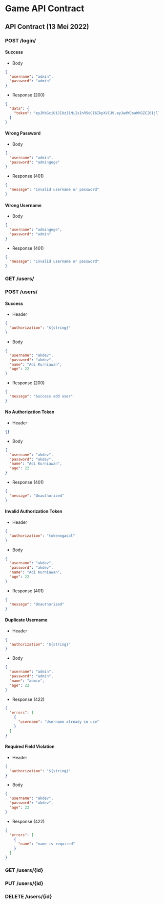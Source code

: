 # Game API Contract

## API Contract (13 Mei 2022)

### POST /login/

#### Success

- Body

```json
{
  "username": "admin",
  "password": "admin"
}
```

- Response (200)

```json
{
  "data": {
    "token": "eyJhbGciOiJIUzI1NiIsInR5cCI6IkpXVCJ9.eyJwdWJsaWNJZCI6IjllNTBhYjM5LThmOTktNDMzMy1iMmI0LThiNjM0NGJkMjNiNiIsInVzZXJuYW1lIjoiYWRtaW4iLCJpYXQiOjE2NTA1NDg3OTl9.B_rvoZwvULTQEKooEG1tcAwnw52fhQvHMss2KshshU4"
  }
}
```

#### Wrong Password

- Body

```json
{
  "username": "admin",
  "password": "admingege"
}
```

- Response (401)

```json
{
  "message": "Invalid username or password"
}
```

#### Wrong Username

- Body

```json
{
  "username": "admingege",
  "password": "admin"
}
```

- Response (401)

```json
{
  "message": "Invalid username or password"
}
```

### GET /users/

### POST /users/

#### Success

- Header

```json
{
  "authorization": "${string}"
}
```

- Body

```json
{
  "username": "akdev",
  "password": "akdev",
  "name": "Adi Kurniawan",
  "age": 22
}
```

- Response (200)

```json
{
  "message": "Success add user"
}
```

#### No Authorization Token

- Header

```json
{}
```

- Body

```json
{
  "username": "akdev",
  "password": "akdev",
  "name": "Adi Kurniawan",
  "age": 22
}
```

- Response (401)

```json
{
  "message": "Unauthorized"
}
```

#### Invalid Authorization Token

- Header

```json
{
  "authorization": "tokenngasal"
}
```

- Body

```json
{
  "username": "akdev",
  "password": "akdev",
  "name": "Adi Kurniawan",
  "age": 22
}
```

- Response (401)

```json
{
  "message": "Unauthorized"
}
```

#### Duplicate Username

- Header

```json
{
  "authorization": "${string}"
}
```

- Body

```json
{
  "username": "admin",
  "password": "admin",
  "name": "admin",
  "age": 22
}
```

- Response (422)

```json
{
  "errors": [
    {
      "username": "Username already in use"
    }
  ]
}
```

#### Required Field Violation

- Header

```json
{
  "authorization": "${string}"
}
```

- Body

```json
{
  "username": "akdev",
  "password": "akdev",
  "age": 22
}
```

- Response (422)

```json
{
  "errors": [
    {
      "name": "name is required"
    }
  ]
}
```

### GET /users/{id}

### PUT /users/{id}

### DELETE /users/{id}
